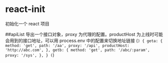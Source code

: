 # react-init

初始化一个 react 项目

##apiList
导出一个接口对象，proxy 为代理的配置。productHost 为上线时可能会用到的接口地址，可以用 process.env 中的配置来切换地址链接
(`) { geta: { method: 'get', path: '/aa', proxy: '/api', productHost: 'http://abc.com', }, getb: { method: 'get', path: '/abc/:param', proxy: '/sys', }, } (`)
